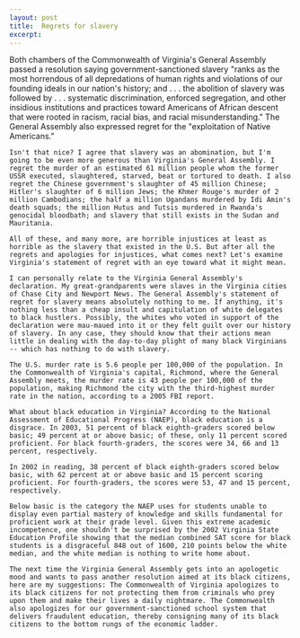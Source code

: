 ```yaml
---
layout: post
title:  Regrets for slavery
excerpt:
---
```




            

    

            

 Both chambers of the Commonwealth of Virginia's General Assembly passed a resolution saying government-sanctioned slavery "ranks as the most horrendous of all depredations of human rights and violations of our founding ideals in our nation's history; and . . . the abolition of slavery was followed by . . . systematic discrimination, enforced segregation, and other insidious institutions and practices toward Americans of African descent that were rooted in racism, racial bias, and racial misunderstanding." The General Assembly also expressed regret for the "exploitation of Native Americans."

	Isn't that nice? I agree that slavery was an abomination, but I'm going to be even more generous than Virginia's General Assembly. I regret the murder of an estimated 61 million people whom the former USSR executed, slaughtered, starved, beat or tortured to death. I also regret the Chinese government's slaughter of 45 million Chinese; Hitler's slaughter of 6 million Jews; the Khmer Rouge's murder of 2 million Cambodians; the half a million Ugandans murdered by Idi Amin's death squads; the million Hutus and Tutsis murdered in Rwanda's genocidal bloodbath; and slavery that still exists in the Sudan and Mauritania. 

	All of these, and many more, are horrible injustices at least as horrible as the slavery that existed in the U.S. But after all the regrets and apologies for injustices, what comes next? Let's examine Virginia's statement of regret with an eye toward what it might mean.

	I can personally relate to the Virginia General Assembly's declaration. My great-grandparents were slaves in the Virginia cities of Chase City and Newport News. The General Assembly's statement of regret for slavery means absolutely nothing to me. If anything, it's nothing less than a cheap insult and capitulation of white delegates to black hustlers. Possibly, the whites who voted in support of the declaration were mau-maued into it or they felt guilt over our history of slavery. In any case, they should know that their actions mean little in dealing with the day-to-day plight of many black Virginians -- which has nothing to do with slavery.

	The U.S. murder rate is 5.6 people per 100,000 of the population. In the Commonwealth of Virginia's capital, Richmond, where the General Assembly meets, the murder rate is 43 people per 100,000 of the population, making Richmond the city with the third-highest murder rate in the nation, according to a 2005 FBI report.

	What about black education in Virginia? According to the National Assessment of Educational Progress (NAEP), black education is a disgrace. In 2003, 51 percent of black eighth-graders scored below basic; 49 percent at or above basic; of these, only 11 percent scored proficient. For black fourth-graders, the scores were 34, 66 and 13 percent, respectively. 

	In 2002 in reading, 38 percent of black eighth-graders scored below basic, with 62 percent at or above basic and 15 percent scoring proficient. For fourth-graders, the scores were 53, 47 and 15 percent, respectively. 

	Below basic is the category the NAEP uses for students unable to display even partial mastery of knowledge and skills fundamental for proficient work at their grade level. Given this extreme academic incompetence, one shouldn't be surprised by the 2002 Virginia State Education Profile showing that the median combined SAT score for black students is a disgraceful 848 out of 1600, 210 points below the white median, and the white median is nothing to write home about. 

	The next time the Virginia General Assembly gets into an apologetic mood and wants to pass another resolution aimed at its black citizens, here are my suggestions: The Commonwealth of Virginia apologizes to its black citizens for not protecting them from criminals who prey upon them and make their lives a daily nightmare. The Commonwealth also apologizes for our government-sanctioned school system that delivers fraudulent education, thereby consigning many of its black citizens to the bottom rungs of the economic ladder.



        
